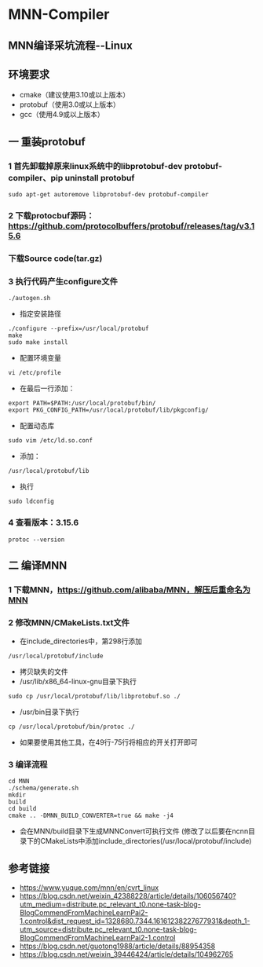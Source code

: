 # MNN-Compiler
## MNN编译采坑流程--Linux
## 环境要求
- cmake（建议使用3.10或以上版本）
- protobuf（使用3.0或以上版本）
- gcc（使用4.9或以上版本）
## 一 重装protobuf
### 1 首先卸载掉原来linux系统中的libprotobuf-dev protobuf-compiler、pip uninstall protobuf
    sudo apt-get autoremove libprotobuf-dev protobuf-compiler
### 2 下载protocbuf源码：https://github.com/protocolbuffers/protobuf/releases/tag/v3.15.6 
### 下载Source code(tar.gz)
### 3 执行代码产生configure文件
    ./autogen.sh
- 指定安装路径
```
./configure --prefix=/usr/local/protobuf
make
sudo make install
```
- 配置环境变量
```
vi /etc/profile
```
- 在最后一行添加：
```
export PATH=$PATH:/usr/local/protobuf/bin/
export PKG_CONFIG_PATH=/usr/local/protobuf/lib/pkgconfig/
```
- 配置动态库
```
sudo vim /etc/ld.so.conf
```
- 添加：
```     
/usr/local/protobuf/lib
```
- 执行
```
sudo ldconfig
```
### 4 查看版本：3.15.6
    protoc --version
    
## 二 编译MNN
### 1 下载MNN，https://github.com/alibaba/MNN，解压后重命名为MNN
### 2 修改MNN/CMakeLists.txt文件
- 在include_directories中，第298行添加 
```
/usr/local/protobuf/include
```
- 拷贝缺失的文件
- /usr/lib/x86_64-linux-gnu目录下执行
```
sudo cp /usr/local/protobuf/lib/libprotobuf.so ./
```
- /usr/bin目录下执行
```
cp /usr/local/protobuf/bin/protoc ./
```
- 如果要使用其他工具，在49行-75行将相应的开关打开即可
### 3 编译流程
    cd MNN
    ./schema/generate.sh
    mkdir
    build
    cd build
    cmake .. -DMNN_BUILD_CONVERTER=true && make -j4
- 会在MNN/build目录下生成MNNConvert可执行文件  (修改了以后要在ncnn目录下的CMakeLists中添加include_directories(/usr/local/protobuf/include)
 
## 参考链接
- https://www.yuque.com/mnn/en/cvrt_linux
- https://blog.csdn.net/weixin_42388228/article/details/106056740?utm_medium=distribute.pc_relevant_t0.none-task-blog-BlogCommendFromMachineLearnPai2-1.control&dist_request_id=1328680.7344.16161238227677931&depth_1-utm_source=distribute.pc_relevant_t0.none-task-blog-BlogCommendFromMachineLearnPai2-1.control
- https://blog.csdn.net/guotong1988/article/details/88954358
- https://blog.csdn.net/weixin_39446424/article/details/104962765
